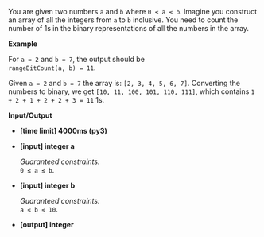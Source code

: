 <div class="markdown"><p>You are given two numbers <code>a</code> and <code>b</code> where <code>0 ≤ a ≤ b</code>. Imagine you construct an array of all the integers from <code>a</code> to <code>b</code> inclusive. You need to count the number of 1s in the binary representations of all the numbers in the array.</p>
<p><strong>Example</strong></p>
<p>For <code>a = 2</code> and <code>b = 7</code>, the output should be<br>
<code>rangeBitCount(a, b) = 11</code>.</p>
<p>Given <code>a = 2</code> and <code>b = 7</code> the array is: <code>[2, 3, 4, 5, 6, 7]</code>. Converting the numbers to binary, we get <code>[10, 11, 100, 101, 110, 111]</code>, which contains <code>1 + 2 + 1 + 2 + 2 + 3 = 11</code> 1s.</p>
<p><strong>Input/Output</strong></p>
<ul>
<li><strong>[time limit] 4000ms (py3)</strong></li>
</ul>
<ul>
<li>
<p><strong>[input] integer a</strong></p>
<p><em>Guaranteed constraints:</em><br>
<code>0 ≤ a ≤ b</code>.</p>
</li>
<li>
<p><strong>[input] integer b</strong></p>
<p><em>Guaranteed constraints:</em><br>
<code>a ≤ b ≤ 10</code>.</p>
</li>
<li>
<p><strong>[output] integer</strong></p>
</li>
</ul>
</div>
